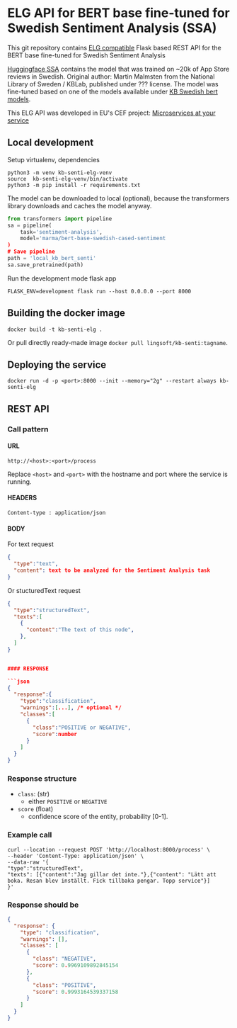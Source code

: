# ELG API for BERT base fine-tuned for Swedish Sentiment Analysis (SSA)

This git repository contains [ELG compatible](https://european-language-grid.readthedocs.io/en/stable/all/A3_API/LTInternalAPI.html) Flask based REST API for the BERT base fine-tuned for Swedish Sentiment Analysis

[Huggingface SSA](https://huggingface.co/marma/bert-base-swedish-cased-sentiment) contains the model that was trained on ~20k of App Store reviews in Swedish.
Original author: Martin Malmsten from the National Library of Sweden / KBLab, published under ??? license. The model was fine-tuned based on one of the models available under [KB Swedish bert models](https://github.com/Kungbib/swedish-bert-models).


This ELG API was developed in EU's CEF project: [Microservices at your service](https://www.lingsoft.fi/en/microservices-at-your-service-bridging-gap-between-nlp-research-and-industry)

## Local development

Setup virtualenv, dependencies
```
python3 -m venv kb-senti-elg-venv
source  kb-senti-elg-venv/bin/activate
python3 -m pip install -r requirements.txt
```

The model can be downloaded to local (optional), because the transformers library downloads and caches the model anyway.
```python shell
from transformers import pipeline
sa = pipeline(
    task='sentiment-analysis',
    model='marma/bert-base-swedish-cased-sentiment
)
# Save pipeline
path = 'local_kb_bert_senti'
sa.save_pretrained(path)
```

Run the development mode flask app
```
FLASK_ENV=development flask run --host 0.0.0.0 --port 8000
```

## Building the docker image

```
docker build -t kb-senti-elg .
```


Or pull directly ready-made image `docker pull lingsoft/kb-senti:tagname`.

## Deploying the service

```
docker run -d -p <port>:8000 --init --memory="2g" --restart always kb-senti-elg
```

## REST API

### Call pattern

#### URL

```
http://<host>:<port>/process
```

Replace `<host>` and `<port>` with the hostname and port where the 
service is running.

#### HEADERS

```
Content-type : application/json
```

#### BODY

For text request
```json
{
  "type":"text",
  "content": text to be analyzed for the Sentiment Analysis task
}
```

Or stucturedText request
```json
{
  "type":"structuredText",
  "texts":[
    {
      "content":"The text of this node",
    },
  ]
}


#### RESPONSE

```json
{
  "response":{
    "type":"classification",
    "warnings":[...], /* optional */
    "classes":[
      {
        "class":"POSITIVE or NEGATIVE",
        "score":number
      }
    ]
  }
}
```

### Response structure

- `class`: (str)
  - either `POSITIVE` or `NEGATIVE`
- `score` (float)
  - confidence score of the entity, probability [0-1].

### Example call

```
curl --location --request POST 'http://localhost:8000/process' \
--header 'Content-Type: application/json' \
--data-raw '{
"type":"structuredText",
"texts": [{"content":"Jag gillar det inte."},{"content": "Lätt att boka. Resan blev inställt. Fick tillbaka pengar. Topp service"}]
}'
```

### Response should be

```json
{
  "response": {
    "type": "classification",
    "warnings": [],
    "classes": [
      {
        "class": "NEGATIVE",
        "score": 0.9969109892845154
      },
      {
        "class": "POSITIVE",
        "score": 0.9993164539337158
      }
    ]
  }
}
```

